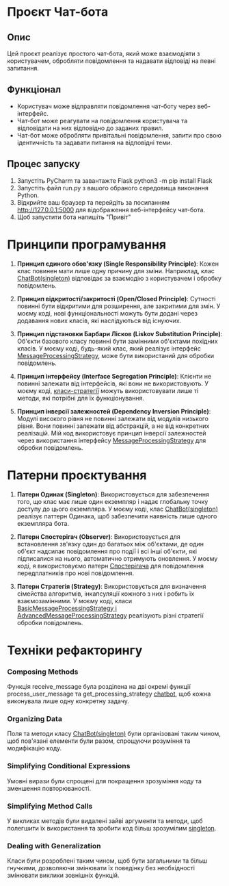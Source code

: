 # Проєкт Чат-бота

## Опис

Цей проєкт реалізує простого чат-бота, який може взаємодіяти з користувачем, обробляти повідомлення та надавати відповіді на певні запитання.

## Функціонал

- Користувач може відправляти повідомлення чат-боту через веб-інтерфейс.
- Чат-бот може реагувати на повідомлення користувача та відповідати на них відповідно до заданих правил.
- Чат-бот може обробляти привітальні повідомлення, запити про свою ідентичність та задавати питання на відповідні теми.

## Процес запуску
1. Запустіть PyCharm та завантажте Flask python3 -m pip install Flask
2. Запустіть файл run.py з вашого обраного середовища виконання Python.
3. Відкрийте ваш браузер та перейдіть за посиланням http://127.0.0.1:5000 для відображення веб-інтерфейсу чат-бота.
4. Щоб запустити бота напишіть "Привіт"



# Принципи програмування

1. **Принцип єдиного обов'язку (Single Responsibility Principle)**: Кожен клас повинен мати лише одну причину для зміни. Наприклад, клас  [ChatBot(singleton)](https://github.com/Marianzzz/lab6/blob/master/patterns/singleton.py) відповідає за взаємодію з користувачем і обробку повідомлень.

2. **Принцип відкритості/закритості (Open/Closed Principle)**: Сутності повинні бути відкритими для розширення, але закритими для змін. У моєму коді, нові функціональності можуть бути додані через додавання нових класів, які наслідуються від існуючих.

3. **Принцип підстановки Барбари Лісков (Liskov Substitution Principle)**: Об'єкти базового класу повинні бути замінними об'єктами похідних класів. У моєму коді, будь-який клас, який реалізує інтерфейс [MessageProcessingStrategy](https://github.com/Marianzzz/lab6/blob/master/patterns/strategy.py), може бути використаний для обробки повідомлень.

4. **Принцип інтерфейсу (Interface Segregation Principle)**: Клієнти не повинні залежати від інтерфейсів, які вони не використовують. У моєму коді, [класи-стратегії](https://github.com/Marianzzz/lab6/blob/master/patterns/strategy.py) можуть використовувати лише ті методи, які потрібні для їх функціонування.

5. **Принцип інверсії залежностей (Dependency Inversion Principle)**: Модулі високого рівня не повинні залежати від модулів низького рівня. Вони повинні залежати від абстракцій, а не від конкретних реалізацій. Мій код використовує принцип інверсії залежностей через використання інтерфейсу [MessageProcessingStrategy](https://github.com/Marianzzz/lab6/blob/master/patterns/strategy.py) для обробки повідомлень.

# Патерни проєктування

1. **Патерн Одинак (Singleton)**: Використовується для забезпечення того, що клас має лише один екземпляр і надає глобальну точку доступу до цього екземпляра. У моєму коді, клас [ChatBot(singleton)](https://github.com/Marianzzz/lab6/blob/master/patterns/singleton.py) реалізує паттерн Одинака, щоб забезпечити наявність лише одного екземпляра бота.

2. **Патерн Спостерігач (Observer)**: Використовується для встановлення зв'язку один до багатьох між об'єктами, де один об'єкт надсилає повідомлення про події і всі інші об'єкти, які підписалися на нього, автоматично отримують оновлення. У моєму коді, я використовуємо патерн [Спостерігача](https://github.com/Marianzzz/lab6/blob/master/patterns/observer.py) для повідомлення передплатників про нові повідомлення.

3. **Патерн Стратегія (Strategy)**: Використовується для визначення сімейства алгоритмів, інкапсуляції кожного з них і робить їх взаємозамінними. У моєму коді, класи [BasicMessageProcessingStrategy і AdvancedMessageProcessingStrategy](https://github.com/Marianzzz/lab6/blob/master/patterns/strategy.py) реалізують різні стратегії обробки повідомлень.
  


# Техніки рефакторингу

### Composing Methods

Функція receive_message була розділена на дві окремі функції process_user_message та get_processing_strategy [chatbot](https://github.com/Marianzzz/lab6/blob/master/chatbot.py), щоб кожна виконувала лише одну конкретну задачу.

### Organizing Data

Поля та методи класу [ChatBot(singleton)](https://github.com/Marianzzz/lab6/blob/master/patterns/singleton.py) були організовані таким чином, щоб пов'язані елементи були разом, спрощуючи розуміння та модифікацію коду.

### Simplifying Conditional Expressions

Умовні вирази були спрощені для покращення зрозуміння коду та зменшення повторюваності.

### Simplifying Method Calls

У викликах методів були видалені зайві аргументи та методи, щоб полегшити їх використання та зробити код більш зрозумілим [singleton](https://github.com/Marianzzz/lab6/blob/master/patterns/singleton.py).

### Dealing with Generalization

Класи були розроблені таким чином, щоб бути загальними та більш гнучкими, дозволяючи змінювати їх поведінку без необхідності змінювати виклики зовнішніх функцій.

